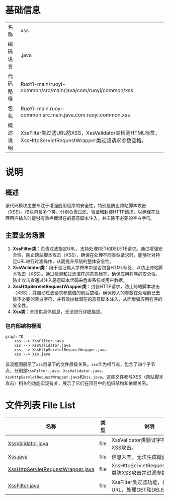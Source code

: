 # 基础信息

|      |      |
|------|------|
| 名称 | xss |
| 编码语言 | .java |
| 代码路径 | RuoYi-main/ruoyi-common/src/main/java/com/ruoyi/common/xss |
| 包名 | RuoYi-main.ruoyi-common.src.main.java.com.ruoyi.common.xss |
| 概述说明 | XssFilter类过滤URL防XSS，XssValidator类检测HTML标签，XssHttpServletRequestWrapper类过滤请求参数空格。 |

# 说明

## 概述
该代码模块主要专注于增强应用程序的安全性，特别是防止跨站脚本攻击（XSS）。模块包含多个类，分别负责过滤、验证和封装HTTP请求，以确保在处理用户输入时能够有效拦截潜在的恶意脚本注入，并去除不必要的空白字符。

## 主要业务场景
1. **XssFilter类**：负责过滤指定URL，支持处理GET和DELETE请求。通过增强安全性，防止跨站脚本攻击（XSS），确保在处理不同类型请求时，能够针对特定URL进行过滤操作，从而提升系统的整体安全性。
2. **XssValidator类**：用于验证输入字符串中是否包含HTML标签，以防止跨站脚本攻击（XSS）。通过检测和过滤潜在的恶意标签，确保应用程序的安全性，防止攻击者通过注入恶意脚本代码来危害系统或用户数据。
3. **XssHttpServletRequestWrapper类**：封装HTTP请求，防止跨站脚本攻击（XSS），并自动过滤请求参数值的前后空格。确保传入的参数在处理前已去除不必要的空白字符，并有效拦截潜在的恶意脚本注入，从而增强应用程序的安全性。
4. **Xss类**：未提供具体信息，无法进行详细描述。


### 包内部结构视图

```mermaid
graph TD
    xss --> XssFilter.java
    xss --> XssValidator.java
    xss --> XssHttpServletRequestWrapper.java
    xss --> Xss.java
```

该流程图展示了`xss`目录下的文件层级关系。`xss`作为根节点，包含了四个子节点，分别是`XssFilter.java`、`XssValidator.java`、`XssHttpServletRequestWrapper.java`和`Xss.java`。这些文件都与XSS（跨站脚本攻击）相关的功能实现有关，展示了它们在项目中的组织结构和依赖关系。

# 文件列表 File List

| 名称   | 类型  | 说明 |
|-------|------|-------------|
| [XssValidator.java](XssValidator.md) | file | XssValidator类验证字符串，防止XSS攻击。 |
| [Xss.java](Xss.md) | file | 信息为空，无法生成概要描述。 |
| [XssHttpServletRequestWrapper.java](XssHttpServletRequestWrapper.md) | file | XssHttpServletRequestWrapper类防XSS攻击并过滤参数空格。 |
| [XssFilter.java](XssFilter.md) | file | XssFilter类过滤功能，排除指定URL，处理GET和DELETE请求。 |



